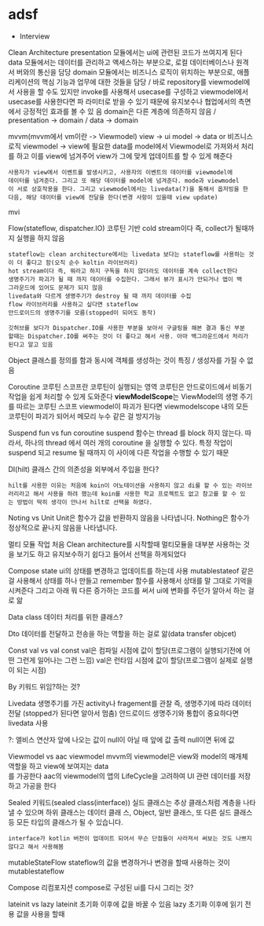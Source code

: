 # adsf

* Interview

Clean Architecture
presentation 모듈에서는 ui에 관련된 코드가 쓰여지게 된다
data 모듈에서는 데이터를 관리하고 액세스하는 부분으로, 로컬 데이터베이스나 원격 서		버와의 통신을 담당
domain 모듈에서는 비즈니스 로직이 위치하는 부분으로, 애플리케이션의 핵심 기능과 		업무에 대한 것들을 담당 / 바로 repository를 viewmodel에서 사용을 할 수도 있지만 		invoke를 사용해서 usecase를 구성하고 viewmodel에서 usecase를 사용한다면 파		라미터로 받을 수 있기 때문에 유지보수나 협업에서의 측면에서 긍정적인 효과를 볼 수 있		음
domain은 다른 계층에 의존하지 않음 / presentation -> domain / data -> 			domain


mvvm(mvvm에서 vm이란 -> Viewmodel)
view -> ui
model -> data or 비즈니스 로직
viewmodel -> view에 필요한 data를 model에서 Viewmodel로 가져와서 처리를
하고 이를 view에 넘겨주어 view가 그에 맞게 업데이트를 할 수 있게 해준다

	사용자가 view에서 이벤트를 발생시키고, 사용자의 이벤트의 데이터를 viewmodel에 		데이터를 넘겨준다. 그리고 또 해당 데이터를 model에 넘겨준다. mode과 viewmodel		이 서로 상호작용을 한다. 그리고 viewmodel에서는 livedata(?)을 통해서 옵저빙을 한 	다음, 해당 데이터를 view에 전달을 한다(변경 사항이 있을때 view update)

mvi


Flow(stateflow, dispatcher.IO)
코루틴 기반
cold stream이다 즉, collect가 될때까지 실행을 하지 않음

	stateflow는 clean architecture에서는 livedata 보다는 stateflow를 사용하는 것
	이 더 좋다고 함(오직 순수 koltin 라이브러리)
	hot stream이다 즉, 뭐라고 하지 구독을 하지 않더라도 데이터를 계속 collect한다
	생명주기가 파괴가 될 때 까지 데이터를 수집한다. 그래서 뷰가 표시가 안되거나 앱이 백		그라운드에 있어도 문제가 되지 않음
	livedata와 다르게 생명주기가 destroy 될 때 까지 데이터를 수집
	flow 라이브러리를 사용하고 싶다면 stateflow
	안드로이드의 생명주기를 모름(stopped이 되어도 동작)

	깃허브를 보다가 Dispatcher.IO를 사용한 부분을 보아서 구글링을 해본 결과 통신 부분
	할때는 Dispatcher.IO를 써주는 것이 더 좋다고 해서 사용. 아마 백그라운드에서 처리가	
	된다고 알고 있음

Object
클래스를 정의를 함과 동시에 객체를 생성하는 것이 특징 / 생성자를 가질 수 없음

Coroutine
코루틴 스코프란 코루틴이 실행되는 영역
코루틴은 안드로이드에서 비동기 작업을 쉽게 처리할 수 있게 도와준다
**viewModelScope**는 ViewModel의 생명 주기를 따르는 코루틴 스코프
viewmodel이 파괴가 된다면 viewmodelscope 내의 모든 코루틴이 파괴가 되어서
메모리 누수 같은 걸 방지가능

Suspend fun vs fun
coroutine suspend 함수는 thread 를 block 하지 않는다.
따라서, 하나의 thread 에서 여러 개의 coroutine 을 실행할 수 있다. 특정 작업이 		suspend 되고 resume 될 때까지 이 사이에 다른 작업을 수행할 수 있기 때문

DI(hilt)
클래스 간의 의존성을 외부에서 주입을 한다?

	hilt를 사용한 이유는 처음에 koin이 어노테이션을 사용하지 않고 di를 할 수 있는 라이브
	러리라고 해서 사용을 하려 했는데 koin를 사용한 학교 프로젝트도 없고 참고를 할 수 있
	는 방법이 딱히 생각이 안나서 hilt로 선택을 하였다.

Noting vs Unit
Unit은 함수가 값을 반환하지 않음을 나타냅니다.
Nothing은 함수가 정상적으로 끝나지 않음을 나타냅니다.

멀티 모듈 작업
처음 Clean architecture를 시작할때 멀티모듈을 대부분 사용하는 것을 보기도 하고
유지보수하기 쉽다고 들어서 선책을 하게되었다

Compose state
ui의 상태를 변경하고 업데이트를 하는데 사용
mutablestateof 같은 걸 사용해서 상태를 하나 만들고 remember 함수를 사용해서
상태를 말 그대로 기억을 시켜준다
그리고 아래 뭐 다른 증가하는 코드를 써서 ui에 변화를 주던가 알아서 하는 걸로 앎

Data class
데이터 처리를 위한 클래스?

Dto
데이터를 전달하고 전송을 하는 역할을 하는 걸로 앎(data transfer objcet)

Const val vs val
const val은 컴파일 시점에 값이 할당(프로그램이 실행되기전에 어떤 그런게 일어나는 		그런 느낌)
val은 런타임 시점에 값이 할당(프로그램이 실제로 실행이 되는 시점)

By 키워드
위임?하는 것?

Livedata
생명주기를 가진 activity나 fragement를 관찰 즉, 생명주기에 따라 데이터 전달			(stopped가 된다면 알아서 멈춤)
안드로이드 생명주기와 통합이 중요하다면 livedata 사용

?: 엘비스 연산자
앞에 나오는 값이 null이 아닐 때 앞에 값 출력 null이면 뒤에 값

Viewmodel vs aac viewmodel
mvvm의 viewmodel은 view와 model의 매개체 역할을 하고 view에 보여지는 data		
를 가공한다
aac의 viewmodel의 앱의 LifeCycle을 고려하여 UI 관련 데이터를 저장하고 가공을		한다

Sealed 키워드(sealed class(interface))
실드 클래스는 추상 클래스처럼 계층을 나타낼 수 있으며 하위 클래스는 데이터 클래		스, Object, 일반 클래스, 또 다른 실드 클래스 등 모든 타입의 클래스가 될 수 있습니다.

	interface가 kotlin 버전이 업데이트 되어서 무슨 단점들이 사라져서 써보는 것도 나쁘지 	않다고 해서 사용해봄

mutableStateFlow
stateflow의 값을 변경하거나 변경을 할때 사용하는 것이 mutablestateflow

Compose 리컴포지션
compose로 구성된 ui를 다시 그리는 것?

lateinit vs lazy
lateinit 초기화 이후에 값을 바꿀 수 있음
lazy 초기화 이후에 읽기 전용 값을 사용을 할때